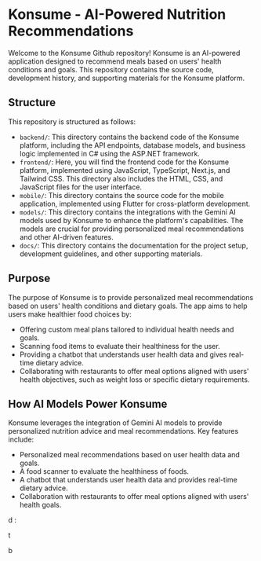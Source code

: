 # Konsume - AI-Powered Nutrition Recommendations

Welcome to the Konsume Github repository! Konsume is an AI-powered application designed to recommend meals based on users' health conditions and goals. This repository contains the source code, development history, and supporting materials for the Konsume platform.

## Structure
This repository is structured as follows:
- `backend/`: This directory contains the backend code of the Konsume platform, including the API endpoints, database models, and business logic implemented in C# using the ASP.NET framework.
- `frontend/`: Here, you will find the frontend code for the Konsume platform, implemented using JavaScript, TypeScript, Next.js, and Tailwind CSS. This directory also includes the HTML, CSS, and JavaScript files for the user interface.
- `mobile/`: This directory contains the source code for the mobile application, implemented using Flutter for cross-platform development.
- `models/`: This directory contains the integrations with the Gemini AI models used by Konsume to enhance the platform's capabilities. The models are crucial for providing personalized meal recommendations and other AI-driven features.
- `docs/`: This directory contains the documentation for the project setup, development guidelines, and other supporting materials.

## Purpose
The purpose of Konsume is to provide personalized meal recommendations based on users' health conditions and dietary goals. The app aims to help users make healthier food choices by:
- Offering custom meal plans tailored to individual health needs and goals.
- Scanning food items to evaluate their healthiness for the user.
- Providing a chatbot that understands user health data and gives real-time dietary advice.
- Collaborating with restaurants to offer meal options aligned with users' health objectives, such as weight loss or specific dietary requirements.

## How AI Models Power Konsume
Konsume leverages the integration of Gemini AI models to provide personalized nutrition advice and meal recommendations. Key features include:
- Personalized meal recommendations based on user health data and goals.
- A food scanner to evaluate the healthiness of foods.
- A chatbot that understands user health data and provides real-time dietary advice.
- Collaboration with restaurants to offer meal options aligned with users' health goals.

d
:


t

b